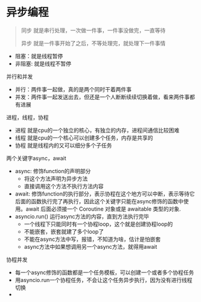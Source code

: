 # 异步编程

> 同步 就是串行处理，一次做一件事，一件事没做完，一直等待
> 
> 异步 就是一件事开始了之后，不等处理完，就处理下一件事情

- 阻塞：就是线程暂停
- 非阻塞: 就是线程不暂停

并行和并发
- 并行：两件事一起做，真的是两个同时干着两件事
- 并发：两件事一起发送出去，但还是一个人断断续续切换着做，看来两件事都有进展

进程，线程，协程
- 进程 就是cpu的一个独立的核心，有独立的内存，进程间通信比较困难
- 线程 就是cpu的一个核心可以创建多个任务，内存是共享的
- 协程 就是线程内的又可以细分多个子任务

两个关键字async，await
- async: 修饰function的声明部分
  - 将这个方法声明为异步方法
  - 直接调用这个方法不执行方法内容
- await: 修饰function的执行部分，表示协程在这个地方可以中断，表示等待它后面的函数执行完了再执行，因此这个关键字只能在async修饰的函数中使用。await 后面必须接一个 Coroutine 对象或是 awaitable 类型的对象.
- asyncio.run() 运行async方法的内容，直到方法执行完毕
  - 一个线程下只能同时有一个协程loop，这个就是创建协程loop的
  - 不能嵌套，嵌套就建了多个loop了
  - 不能在async方法中写，报错，不知道为啥，估计是怕嵌套
  - async方法中如果想调用另一个async方法，就得用await

协程并发
- 每一个async修饰的函数都是一个任务模板，可以创建一个或者多个协程任务
- 用asyncio.run一个协程任务，不会让这个任务异步执行，因为没有进行线程切换
- 


